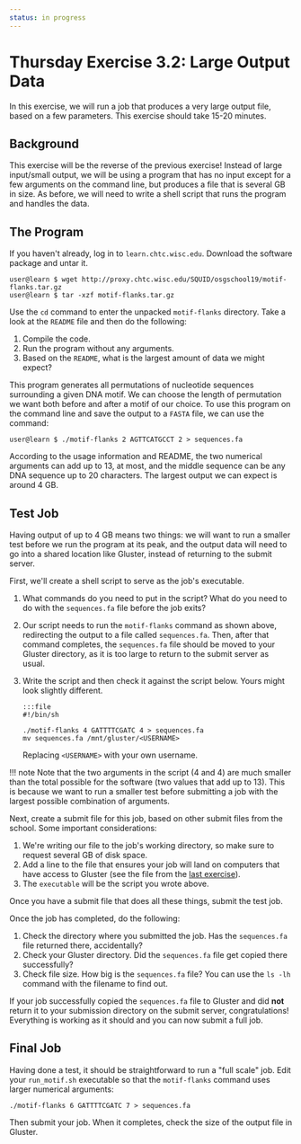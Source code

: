 ```yaml
---
status: in progress
---
```


Thursday Exercise 3.2: Large Output Data
========================================

In this exercise, we will run a job that produces a very large output file, based on a few parameters.
This exercise should take 15-20 minutes.

Background
----------

This exercise will be the reverse of the previous exercise!
Instead of large input/small output, we will be using a program that has no input except for a few arguments on the
command line, but produces a file that is several GB in size.
As before, we will need to write a shell script that runs the program and handles the data.

The Program
-----------

If you haven't already, log in to `learn.chtc.wisc.edu`. Download the software package and untar it.

``` console
user@learn $ wget http://proxy.chtc.wisc.edu/SQUID/osgschool19/motif-flanks.tar.gz
user@learn $ tar -xzf motif-flanks.tar.gz
```

Use the `cd` command to enter the unpacked `motif-flanks` directory.
Take a look at the `README` file and then do the following:

1. Compile the code. 
1. Run the program without any arguments. 
1. Based on the `README`, what is the largest amount of data we might expect?

This program generates all permutations of nucleotide sequences surrounding a given DNA motif.
We can choose the length of permutation we want both before and after a motif of our choice.
To use this program on the command line and save the output to a `FASTA` file, we can use the command:

``` console
user@learn $ ./motif-flanks 2 AGTTCATGCCT 2 > sequences.fa
```

According to the usage information and README, the two numerical arguments can add up to 13, at most, and the middle
sequence can be any  DNA sequence up to 20 characters.
The largest output we can expect is around 4 GB.

Test Job
--------

Having output of up to 4 GB means two things: we will want to run a smaller test before we run the program at its peak,
and the output data will need to go into a shared location like Gluster, instead of returning to the submit server.

First, we'll create a shell script to serve as the job's executable.

1.  What commands do you need to put in the script?
    What do you need to do with the `sequences.fa` file before the job exits?
1.  Our script needs to run the `motif-flanks` command as shown above, redirecting the output to a file called `sequences.fa`.
    Then, after that command completes, the `sequences.fa` file should be moved to your Gluster directory, as it is too
    large to return to the submit server as usual.
1.  Write the script and then check it against the script below. Yours might look slightly different. 

        :::file
		#!/bin/sh
		
		./motif-flanks 4 GATTTTCGATC 4 > sequences.fa
		mv sequences.fa /mnt/gluster/<USERNAME>

    Replacing `<USERNAME>` with your own username.

!!! note 
    Note that the two arguments in the script (4 and 4) are much smaller than the total possible for the software
    (two values that add up to 13).
    This is because we want to run a smaller test before submitting a job with the largest possible combination of arguments.

Next, create a submit file for this job, based on other submit files from the school.
Some important considerations:

1.  We're writing our file to the job's working directory, so make sure to request several GB of disk space.
1.  Add a line to the file that ensures your job will land on computers that have access to Gluster
    (see the file from the [last exercise](/materials/day4/part3-ex1-input.md)).
1.  The `executable` will be the script you wrote above.

Once you have a submit file that does all these things, submit the test job.

Once the job has completed, do the following:

1.  Check the directory where you submitted the job. Has the `sequences.fa` file returned there, accidentally?
1.  Check your Gluster directory. Did the `sequences.fa` file get copied there successfully?
1.  Check file size. How big is the `sequences.fa` file? You can use the `ls -lh` command with the filename to find out.

If your job successfully copied the `sequences.fa` file to Gluster and did **not** return it to your submission
directory on the submit server, congratulations!
Everything is working as it should and you can now submit a full job.

Final Job
---------

Having done a test, it should be straightforward to run a "full scale" job.
Edit your `run_motif.sh` executable so that the `motif-flanks` command  uses larger numerical arguments:

``` file
./motif-flanks 6 GATTTTCGATC 7 > sequences.fa
```

Then submit your job. When it completes, check the size of the output file in Gluster.


